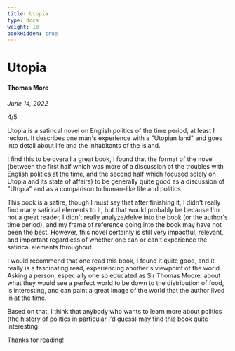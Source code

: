 ```yaml
---
title: Utopia
type: docs
weight: 10
bookHidden: true
---
```


# Utopia

#### Thomas More

*June 14, 2022*  

4/5  

Utopia is a satirical novel on English politics of the time period, at least I reckon. It describes one 
man's experience with a "Utopian land" and goes into detail about life and the inhabitants of the island.  

I find this to be overall a great book, I found that the format of the novel (between the first half 
which was more of a discussion of the troubles with English politics at the time, and the second half 
which focused solely on Utopia and its state of affairs) to be generally quite good as a discussion of 
"Utopia" and as a comparison to human-like life and politics.  

This book is a satire, though I must say that after finishing it, I didn't really find many satirical 
elements to it, but that would probably be because I'm not a great reader, I didn't really analyze/delve 
into the book (or the author's time period), and my frame of reference going into the book may have not 
been the best. However, this novel certainly is still very impactful, relevant, and important regardless 
of whether one can or can't experience the satirical elements throughout.  

I would recommend that one read this book, I found it quite good, and it really is a fascinating read, 
experiencing another's viewpoint of the world. Asking a person, especially one so educated as Sir Thomas 
Moore, about what they would see a perfect world to be down to the distribution of food, is interesting, 
and can paint a great image of the world that the author lived in at the time.  

Based on that, I think that anybody who wants to learn more about politics (the history of politics 
in particular I'd guess) may find this book quite interesting.  

Thanks for reading!  